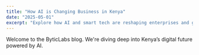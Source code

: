 ```yaml
---
title: "How AI is Changing Business in Kenya"
date: "2025-05-01"
excerpt: "Explore how AI and smart tech are reshaping enterprises and government systems."
---
```


Welcome to the ByticLabs blog. We're diving deep into Kenya’s digital future powered by AI.
